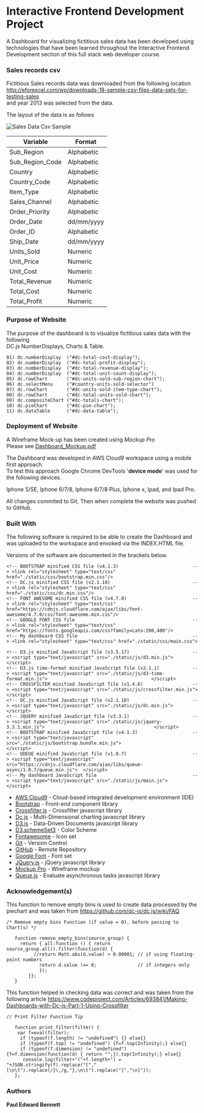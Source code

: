# Interactive Frontend Development Project

A Dashboard for visualizing fictitious sales data has been developed using technologies 
that have been learned throughout the Interactive Frontend Development section of this full stack 
web developer course.

### Sales records csv 

Fictitious Sales records data was downloaded from the following location </br>
http://eforexcel.com/wp/downloads-18-sample-csv-files-data-sets-for-testing-sales </br> 
and year 2013 was selected from the data.

The layout of the data is as follows 

![Sales Data Csv Sample](./data/Sales-Data-Csv-Sample.jpg)

| Variable        | Format      |
|-----------------|-------------|
| Sub_Region      | Alphabetic  |
| Sub_Region_Code | Alphabetic  |
| Country         | Alphabetic  |
| Country_Code    | Alphabetic  |
| Item_Type       | Alphabetic  |
| Sales_Channel   | Alphabetic  |
| Order_Priority  | Alphabetic  |
| Order_Date      | dd/mm/yyyy  |
| Order_ID        | Alphabetic  |
| Ship_Date       | dd/mm/yyyy  |
| Units_Sold      | Numeric     |
| Unit_Price      | Numeric     |
| Unit_Cost       | Numeric     |
| Total_Revenue   | Numeric     |
| Total_Cost      | Numeric     |
| Total_Profit    | Numeric     |

###  Purpose of Website

The purpose of the dashboard is to visualize fictitious sales data with the following </br>
DC.js NumberDisplays, Charts & Table. </br>

    01) dc.numberDisplay  ("#dc-total-cost-display");
    02) dc.numberDisplay  ("#dc-total-profit-display");
    03) dc.numberDisplay  ("#dc-total-revenue-display");
    04) dc.numberDisplay  ("#dc-total-unit-count-display");
    05) dc.rowChart       ("#dc-units-sold-sub-region-chart");
    06) dc.selectMenu     ("#country-units-sold-selector")
    07) dc.rowChart       ("#dc-units-sold-item-type-chart");
    08) dc.rowChart       ("#dc-total-units-sold-chart");
    09) dc.compositeChart ("#dc-totals-chart");
    10) dc.pieChart       ("#dc-pie-chart");
    11) dc.dataTable      ("#dc-data-table");

### Deployment of Website

A Wireframe Mock-up has been created using *Mockup Pro*<br/> 
Please see [Dashboard_Mockup.pdf](Dashboard_Mockup.pdf)

The Dashboard was developed in AWS Cloud9 workspace using a mobile first approach.   
To test this approach Google Chrome DevTools '**device mode**' was used for the following devices.

Iphone 5/SE, Iphone 6/7/8, Iphone 6/7/8 Plus, Iphone x, Ipad, and Ipad Pro. 

All changes commited to Git, Then when complete the website was pushed to GitHub.  

### Built With

The following software is required to be able to create the Dashboard 
and was uploaded to the workspace and envoked via the INDEX.HTML file.

Versions of the software are documented in the brackets below.

    <!-- BOOTSTRAP minified CSS file (v4.1.3)                           --> <link rel="stylesheet" type="text/css" href="./static/css/bootstrap.min.css"/>
    <!-- DC.js minified CSS file (v2.1.10)                              --> <link rel="stylesheet" type="text/css" href="./static/css/dc.min.css"/>
    <!-- FONT AWESOME minified CSS file (v4.7.0)                        --> <link rel="stylesheet" type="text/css" href="https://cdnjs.cloudflare.com/ajax/libs/font-awesome/4.7.0/css/font-awesome.min.css"/> 
    <!-- GOOGLE FONT CSS file                                           --> <link rel="stylesheet" type="text/css" href="https://fonts.googleapis.com/css?family=Lato:200,400"/>
    <!-- My dashboard CSS file                                          --> <link rel="stylesheet" type="text/css" href="./static/css/main.css">
   
    <!-- D3.js minified JavaScript file (v3.5.17)                       --> <script type="text/javascript" src="./static/js/d3.min.js">                                                  </script>
    <!-- D3.js time-format minified JavaScript file (v2.1.1)            --> <script type="text/javascript" src="./static/js/d3-time-format.min.js">                                      </script> 
    <!-- CROSSFILTER minified JavaScript file (v1.4.6)                  --> <script type="text/javascript" src="./static/js/crossfilter.min.js">                                         </script>
    <!-- DC.js minified JavaScript file (v2.1.10)                       --> <script type="text/javascript" src="./static/js/dc.min.js">                                                  </script>
    <!-- JQUERY minified JavaScript file (v3.3.1)                       --> <script type="text/javascript" src="./static/js/jquery-3.3.1.min.js">                                        </script> 
    <!-- BOOTSTRAP minified JavaScript file (v4.1.3)                    --> <script type="text/javascript" src="./static/js/bootstrap.bundle.min.js">                                    </script>
    <!-- QUEUE minified JavaScript file (v1.0.7)                        --> <script type="text/javascript" src="https://cdnjs.cloudflare.com/ajax/libs/queue-async/1.0.7/queue.min.js">  </script>
    <!-- My dashboard JavaScript file                                   --> <script type="text/javascript" src="./static/js/main.js">                                                    </script> 

* [AWS Cloud9](https://aws.amazon.com/cloud9/) - Cloud-based integrated development environment (IDE) 
* [Bootstrap](https://getbootstrap.com/) - Front-end component library
* [Crossfilter.js](https://github.com/square/crossfilter) - Crossfilter javascript library
* [Dc.js](http://dc-js.github.io/dc.js/docs/html/) - Multi-Dimensional charting javascript library
* [D3.js](https://d3js.org/) - Data-Driven Documents javascript library
* [D3.schemeSet3](https://github.com/d3/d3-scale-chromatic#schemeSet3) - Color Scheme 
* [Fontawesome](https://fontawesome.com/) - Icon set
* [Git](https://git-scm.com/) - Version Control
* [GitHub](https://github.com/) - Remote Repository
* [Google Font](https://fonts.google.com/) - Font set
* [JQuery.js](https://jquery.com/download/) - jQuery javascript library
* [Mockup Pro](https://www.microsoft.com/en-us/p/mockup-pro-wireframe-and.../9nblggh10fcn) - Wireframe mockup
* [Queue.js](https://github.com/d3/d3-queue) - Evaluate asynchronous tasks javascript library

### Acknowledgement(s)

This function to remove empty bins is used to create data processed by the piechart and was taken from 
https://github.com/dc-js/dc.js/wiki/FAQ

    /* Remove empty bins Function (if value = 0), before passing to Chart(s) */  
    
       function remove_empty_bins(source_group) {
         return { all:function () { return source_group.all().filter(function(d) {
              //return Math.abs(d.value) > 0.00001; // if using floating-point numbers
                return d.value !== 0;               // if integers only
                });
            }};
       }
       
This function helped in checking data was correct and was taken from the following article
https://www.codeproject.com/Articles/693841/Making-Dashboards-with-Dc-js-Part-1-Using-Crossfilter

    // Print Filter Function Tip   
    
       function print_filter(filter) {
        var f=eval(filter);
         if (typeof(f.length) != "undefined") {} else{}
         if (typeof(f.top) != "undefined") {f=f.top(Infinity);} else{}
         if (typeof(f.dimension) != "undefined") {f=f.dimension(function(d) { return "";}).top(Infinity);} else{}
    	  console.log(filter+"("+f.length+") = "+JSON.stringify(f).replace("[","[\n\t").replace(/}\,/g,"},\n\t").replace("]","\n]"));
       };  
    
### Authors

 **Paul Edward Bennett** 